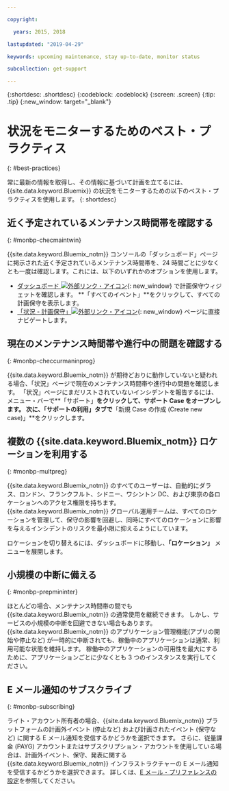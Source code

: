 ```yaml
---

copyright:

  years: 2015, 2018

lastupdated: "2019-04-29"

keywords: upcoming maintenance, stay up-to-date, monitor status

subcollection: get-support

---
```


{:shortdesc: .shortdesc}
{:codeblock: .codeblock}
{:screen: .screen}
{:tip: .tip}
{:new_window: target="_blank"}

# 状況をモニターするためのベスト・プラクティス
{: #best-practices}

常に最新の情報を取得し、その情報に基づいて計画を立てるには、{{site.data.keyword.Bluemix}} の状況をモニターするための以下のベスト・プラクティスを使用します。
{: shortdesc}

## 近く予定されているメンテナンス時間帯を確認する
{: #monbp-checmaintwin}

{{site.data.keyword.Bluemix_notm}} コンソールの「ダッシュボード」ページに掲示された近く予定されているメンテナンス時間帯を、24 時間ごとに少なくとも一度は確認します。これには、以下のいずれかのオプションを使用します。
* [ダッシュボード ![外部リンク・アイコン](../icons/launch-glyph.svg "外部リンク・アイコン")](https://cloud.ibm.com){: new_window} で計画保守ウィジェットを確認します。 **「すべてのイベント」**をクリックして、すべての計画保守を表示します。
* [「状況 - 計画保守」![外部リンク・アイコン](../icons/launch-glyph.svg "外部リンク・アイコン")](https://cloud.ibm.com/status?selected=maintenance){: new_window} ページに直接ナビゲートします。

## 現在のメンテナンス時間帯や進行中の問題を確認する
{: #monbp-checcurmaninprog}

{{site.data.keyword.Bluemix_notm}} が期待どおりに動作していないと疑われる場合、「状況」ページで現在のメンテナンス時間帯や進行中の問題を確認します。 「状況」ページにまだリストされていないインシデントを報告するには、メニュー・バーで**「サポート」**をクリックして、サポート Case をオープンします。 次に、「サポートの利用」タブで**「新規 Case の作成 (Create new case)」**をクリックします。

## 複数の {{site.data.keyword.Bluemix_notm}} ロケーションを利用する
{: #monbp-multpreg}

{{site.data.keyword.Bluemix_notm}} のすべてのユーザーは、自動的にダラス、ロンドン、フランクフルト、シドニー、ワシントン DC、および東京の各ロケーションへのアクセス権限を持ちます。 {{site.data.keyword.Bluemix_notm}} グローバル運用チームは、すべてのロケーションを管理して、保守の影響を回避し、同時にすべてのロケーションに影響を与えるインシデントのリスクを最小限に抑えるようにしています。

ロケーションを切り替えるには、ダッシュボードに移動し、**「ロケーション」** メニューを展開します。

## 小規模の中断に備える
{: #monbp-prepmininter}

ほとんどの場合、メンテナンス時間帯の間でも {{site.data.keyword.Bluemix_notm}} の通常使用を継続できます。 しかし、サービスの小規模の中断を回避できない場合もあります。 {{site.data.keyword.Bluemix_notm}} のアプリケーション管理機能(アプリの開始や停止など) が一時的に中断されても、稼働中のアプリケーションは通常、利用可能な状態を維持します。 稼働中のアプリケーションの可用性を最大にするために、アプリケーションごとに少なくとも 3 つのインスタンスを実行してください。

## E メール通知のサブスクライブ
{: #monbp-subscribing}

ライト・アカウント所有者の場合、{{site.data.keyword.Bluemix_notm}} プラットフォームの計画外イベント (停止など) および計画されたイベント (保守など) に関する E メール通知を受信するかどうかを選択できます。 さらに、従量課金 (PAYG) アカウントまたはサブスクリプション・アカウントを使用している場合は、計画外イベント、保守、発表に関する {{site.data.keyword.Bluemix_notm}} インフラストラクチャーの E メール通知を受信するかどうかを選択できます。 詳しくは、[E メール・プリファレンスの設定](/docs/account?topic=account-email-prefs)を参照してください。



